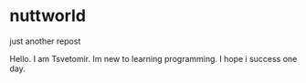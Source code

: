 # nuttworld
just another repost

Hello. I am Tsvetomir. Im new to learning programming. I hope i success one day.
